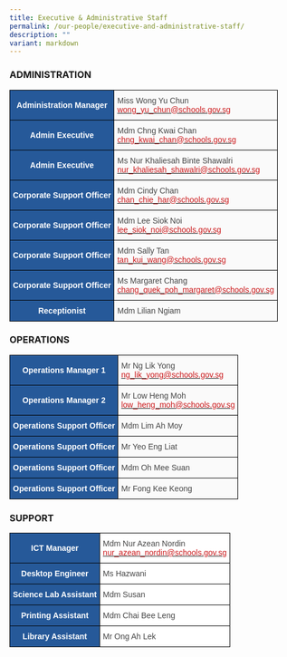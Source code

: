 ```yaml
---
title: Executive & Administrative Staff
permalink: /our-people/executive-and-administrative-staff/
description: ""
variant: markdown
---
```

### ADMINISTRATION

<style type="text/css">
.tg  {border-collapse:collapse;border-spacing:0;margin:0px auto;}
.tg td{border-color:black;border-style:solid;border-width:1px;font-family:Arial, sans-serif;font-size:14px;
  overflow:hidden;padding:10px 5px;word-break:normal;}
.tg th{border-color:black;border-style:solid;border-width:1px;font-family:Arial, sans-serif;font-size:14px;
  font-weight:normal;overflow:hidden;padding:10px 5px;word-break:normal;}
.tg .tg-jxqz{background-color:#265999;color:#FFF;font-weight:bold;text-align:center;vertical-align:middle}
.tg .tg-15z8{background-color:#FAFAFA;color:#454545;text-align:left;vertical-align:top}
</style>
<table class="tg">
<tbody>
  <tr>
    <td class="tg-jxqz"><span style="color:white">A</span>dministration Manager</td>
    <td class="tg-15z8">Miss Wong Yu Chun<br><a href="mailto:wong_yu_chun@schools.gov.sg"><span style="text-decoration:none;color:#CB181A">wong_yu_chun@schools.gov.sg</span></a></td>
  </tr>
  <tr>
    <td class="tg-jxqz"><span style="color:white">Admin Executive</span></td>
    <td class="tg-15z8">Mdm Chng Kwai Chan<br><a href="mailto:chng_kwai_chan@schools.gov.sg"><span style="text-decoration:none;color:#CB181A">chng_kwai_chan@schools.gov.sg</span></a></td>
  </tr>
  <tr>
    <td class="tg-jxqz"><span style="color:white">Admin Executive</span></td>
    <td class="tg-15z8">Ms Nur Khaliesah Binte Shawalri<br><a href="mailto:nur_khaliesah_shawalri@schools.gov.sg"><span style="text-decoration:none;color:#CB181A">nur_khaliesah_shawalri@schools.gov.sg</span></a> </td>
  </tr>
  <tr>
    <td class="tg-jxqz"><span style="color:white">Corporate Support Officer</span></td>
    <td class="tg-15z8">Mdm Cindy Chan<br><a href="mailto:ngeow_chai_lian@schools.gov.sg"><span style="text-decoration:none;color:#CB181A">chan_chie_har@schools.gov.sg</span></a></td>
  </tr>
  <tr>
    <td class="tg-jxqz"><span style="color:white">Corporate Support Officer</span></td>
    <td class="tg-15z8">Mdm Lee Siok Noi<br><a href="mailto:lee_siok_noi@schools.gov.sg"><span style="text-decoration:none;color:#CB181A">lee_siok_noi@schools.gov.sg</span></a></td>
  </tr>
  <tr>
    <td class="tg-jxqz"><span style="color:white">Corporate Support Officer</span></td>
    <td class="tg-15z8">Mdm Sally Tan<br><a href="mailto:tan_kui_wang@schools.gov.sg"><span style="text-decoration:none;color:#CB181A">tan_kui_wang@schools.gov.sg</span></a></td>
  </tr>
	<tr>
    <td class="tg-jxqz"><span style="color:white">Corporate Support Officer</span></td>
    <td class="tg-15z8">Ms Margaret Chang<br><a href="mailto:Chang_Quek_Poh_Margaret@schools.gov.sg"><span style="text-decoration:none;color:#CB181A">chang_quek_poh_margaret@schools.gov.sg</span></a></td>
  </tr>
  <tr>
    <td class="tg-jxqz">Receptionist</td>
    <td class="tg-15z8">Mdm Lilian Ngiam</td>
  </tr>
</tbody>
</table>


### OPERATIONS

<style type="text/css">
.tg  {border-collapse:collapse;border-spacing:0;margin:0px auto;}
.tg td{border-color:black;border-style:solid;border-width:1px;font-family:Arial, sans-serif;font-size:14px;
  overflow:hidden;padding:10px 5px;word-break:normal;}
.tg th{border-color:black;border-style:solid;border-width:1px;font-family:Arial, sans-serif;font-size:14px;
  font-weight:normal;overflow:hidden;padding:10px 5px;word-break:normal;}
.tg .tg-jxqz{background-color:#265999;color:#FFF;font-weight:bold;text-align:center;vertical-align:middle}
.tg .tg-huu4{background-color:#FAFAFA;color:#454545;text-align:left;vertical-align:middle}
</style>
<table class="tg">
<tbody>
  <tr>
    <td class="tg-jxqz"><span style="color:white">Operations Manager 1</span></td>
    <td class="tg-huu4">Mr Ng Lik Yong<br><a href="mailto:ng_lik_yong@schools.gov.sg"><span style="text-decoration:none;color:#CB181A">ng_lik_yong@schools.gov.sg</span></a></td>
  </tr>
  <tr>
    <td class="tg-jxqz"><span style="color:white">Operations Manager 2</span></td>
    <td class="tg-huu4">Mr Low Heng Moh<br><a href="mailto:low_heng_moh@schools.gov.sg"><span style="text-decoration:none;color:#CB181A">low_heng_moh@schools.gov.sg</span></a></td>
  </tr>
  <tr>
    <td class="tg-jxqz"><span style="color:white">Operations Support Officer</span></td>
    <td class="tg-huu4">Mdm Lim Ah Moy</td>
  </tr>
  <tr>
    <td class="tg-jxqz"><span style="color:white">Operations Support Officer</span></td>
    <td class="tg-huu4">Mr Yeo Eng Liat</td>
  </tr>
  <tr>
    <td class="tg-jxqz"><span style="color:white">Operations Support Officer</span></td>
    <td class="tg-huu4">Mdm Oh Mee Suan</td>
  </tr>
	<tr>
    <td class="tg-jxqz"><span style="color:white">Operations Support Officer</span></td>
    <td class="tg-huu4">Mr Fong Kee Keong</td>
  </tr>
	
  
</tbody>
</table>


### SUPPORT

<style type="text/css">
.tg  {border-collapse:collapse;border-spacing:0;margin:0px auto;}
.tg td{border-color:black;border-style:solid;border-width:1px;font-family:Arial, sans-serif;font-size:14px;
  overflow:hidden;padding:10px 5px;word-break:normal;}
.tg th{border-color:black;border-style:solid;border-width:1px;font-family:Arial, sans-serif;font-size:14px;
  font-weight:normal;overflow:hidden;padding:10px 5px;word-break:normal;}
.tg .tg-jxqz{background-color:#265999;color:#FFF;font-weight:bold;text-align:center;vertical-align:middle}
.tg .tg-sdzj{background-color:#FFF;color:#454545;text-align:left;vertical-align:middle}
</style>
<table class="tg">
<tbody>
  <tr>
    <td class="tg-jxqz"><span style="color:white">ICT Manager</span></td>
    <td class="tg-sdzj">Mdm Nur Azean Nordin<br><a href="mailto:nur_azean_nordin@schools.gov.sg"><span style="text-decoration:none;color:#CB181A">nur_azean_nordin@schools.gov.sg</span></a></td>
  </tr>
  <tr>
    <td class="tg-jxqz"><span style="color:white">Desktop Engineer</span></td>
    <td class="tg-sdzj">Ms Hazwani<br></td>
  </tr>
  <tr>
    <td class="tg-jxqz"><span style="color:white">Science Lab Assistant</span></td>
    <td class="tg-sdzj">Mdm Susan</td>
  </tr>
  <tr>
    <td class="tg-jxqz"><span style="color:white">Printing Assistant</span></td>
    <td class="tg-sdzj">Mdm Chai Bee Leng</td>
  </tr>
	<tr>
    <td class="tg-jxqz"><span style="color:white">Library Assistant</span></td>
    <td class="tg-sdzj">Mr Ong Ah Lek</td>
  </tr>
</tbody>
</table>